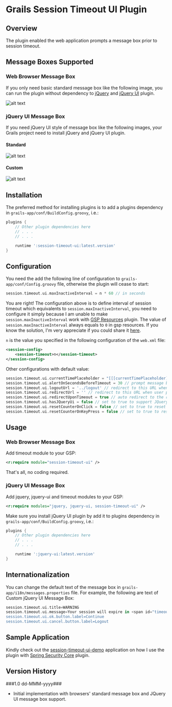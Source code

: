 # Grails Session Timeout UI Plugin

## Overview
The plugin enabled the web application prompts a message box prior to session timeout.

## Message Boxes Supported
### Web Browser Message Box
If you only need basic standard message box like the following image, you can run the plugin without dependency to [jQuery](http://www.grails.org/plugin/jquery) and [jQuery UI](http://www.grails.org/plugin/jquery-ui) plugin.

![alt text](https://raw.github.com/limcheekin/grails-session-timeout-ui/master/docs/images/standard.jpg "Web Browser Message Box")

### jQuery UI Message Box
If you need jQuery UI style of message box like the following images, your Grails project need to install jQuery and jQuery UI plugin.

#### Standard
![alt text](https://raw.github.com/limcheekin/grails-session-timeout-ui/master/docs/images/jqueryUI.jpg "Standard jQuery UI Message Box")

#### Custom
![alt text](https://raw.github.com/limcheekin/grails-session-timeout-ui/master/docs/images/jqueryUI-custom.jpg "Custom jQuery UI Message Box")

## Installation
The preferred method for installing plugins is to add a plugins dependency in `grails-app/conf/BuildConfig.groovy`, i.e.:
```groovy
plugins {
    // Other plugin dependencies here
    // . . .
    // . . .

	runtime ':session-timeout-ui:latest.version' 
}
```

## Configuration
You need the add the following line of configuration to `grails-app/conf/Config.groovy` file, otherwise the plugin will cease to start:
```groovy
session.timeout.ui.maxInactiveInterval = n * 60 // in seconds
```
You are right! The configuration above is to define interval of session timeout which equivalents to `session.maxInactiveInterval`, you need to configure it simply because I am unable to make `session.maxInactiveInterval` work with [GSP Resources](http://grails.org/plugin/gsp-resources) plugin. The value of `session.maxInactiveInterval` always equals to `0` in gsp resources. If you know the solution, I'm very appreciate if you could share it [here](https://github.com/limcheekin/grails-session-timeout-ui/issues). 

`n` is the value you specified in the following configuration of the `web.xml` file:
```xml
<session-config>
	<session-timeout>n</session-timeout>
</session-config>
```

Other configurations with default value:
```groovy
session.timeout.ui.currentTimePlaceholder = "[[[currentTimePlaceholder]]]" // to be replaced by local time of the browser
session.timeout.ui.alertOnSecondsBeforeTimeout = 30 // prompt message box n seconds before session time out
session.timeout.ui.logoutUrl = '../logout' // redirect to this URL when user press Cancel button
session.timeout.ui.redirectUrl = '' // redirect to this URL when user press OK button, when it is empty redirect to current URL
session.timeout.ui.redirectUponTimeout = true // auto redirect to the redirectUrl upon timeout, you should see login screen as session expired
session.timeout.ui.hasJQueryUi = false // set to true to support JQuery UI message box even jquery-ui plugin is not installed
session.timeout.ui.resetCounterOnClick = false // set to true to reset the timeout counter to 0 on mouse click
session.timeout.ui.resetCounterOnKeyPress = false // set to true to reset the timeout counter to 0 on key press
```

## Usage
### Web Browser Message Box
Add timeout module to your GSP:
```xml
<r:require module="session-timeout-ui" />
```
That's all, no coding required.

### jQuery UI Message Box
Add jquery, jquery-ui and timeout modules to your GSP:
```xml
<r:require modules="jquery, jquery-ui, session-timeout-ui" />
```
Make sure you install jQuery UI plugin by add it to plugins dependency in `grails-app/conf/BuildConfig.groovy`, i.e.:
```groovy
plugins {
    // Other plugin dependencies here
    // . . .
    // . . .

	runtime ':jquery-ui:latest.version' 
}
```
## Internationalization
You can change the default text of the message box in `grails-app/i18n/messages.properties` file. For example, the following are text of Custom jQuery UI Message Box:
```groovy
session.timeout.ui.title=WARNING
session.timeout.ui.message=Your session will expire in <span id="timeoutCounter"></span> seconds.
session.timeout.ui.ok.button.label=Continue
session.timeout.ui.cancel.button.label=Logout
```

## Sample Application
Kindly check out the [session-timeout-ui-demo](http://github.com/limcheekin/grails-session-timeout-ui-demo) application on how I use the plugin with [Spring Security Core](http://grails.org/plugin/spring-security-core) plugin.

## Version History
###1.0 dd-MMM-yyyy###
* Initial implementation with browsers' standard message box and JQuery UI message box support.